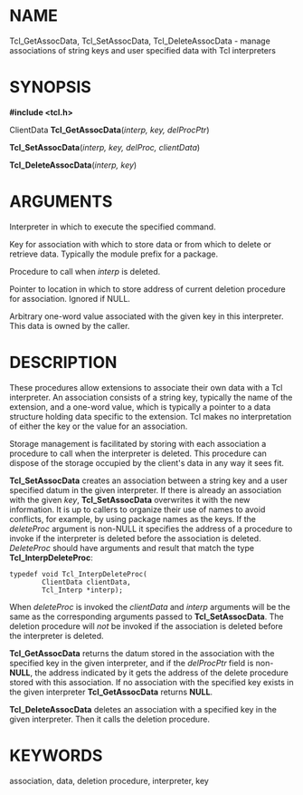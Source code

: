 # NAME

Tcl_GetAssocData, Tcl_SetAssocData, Tcl_DeleteAssocData - manage
associations of string keys and user specified data with Tcl
interpreters

# SYNOPSIS

**#include \<tcl.h\>**

ClientData **Tcl_GetAssocData**(*interp, key, delProcPtr*)

**Tcl_SetAssocData**(*interp, key, delProc, clientData*)

**Tcl_DeleteAssocData**(*interp, key*)

# ARGUMENTS

Interpreter in which to execute the specified command.

Key for association with which to store data or from which to delete or
retrieve data. Typically the module prefix for a package.

Procedure to call when *interp* is deleted.

Pointer to location in which to store address of current deletion
procedure for association. Ignored if NULL.

Arbitrary one-word value associated with the given key in this
interpreter. This data is owned by the caller.

# DESCRIPTION

These procedures allow extensions to associate their own data with a Tcl
interpreter. An association consists of a string key, typically the name
of the extension, and a one-word value, which is typically a pointer to
a data structure holding data specific to the extension. Tcl makes no
interpretation of either the key or the value for an association.

Storage management is facilitated by storing with each association a
procedure to call when the interpreter is deleted. This procedure can
dispose of the storage occupied by the client\'s data in any way it sees
fit.

**Tcl_SetAssocData** creates an association between a string key and a
user specified datum in the given interpreter. If there is already an
association with the given *key*, **Tcl_SetAssocData** overwrites it
with the new information. It is up to callers to organize their use of
names to avoid conflicts, for example, by using package names as the
keys. If the *deleteProc* argument is non-NULL it specifies the address
of a procedure to invoke if the interpreter is deleted before the
association is deleted. *DeleteProc* should have arguments and result
that match the type **Tcl_InterpDeleteProc**:

    typedef void Tcl_InterpDeleteProc(
            ClientData clientData,
            Tcl_Interp *interp);

When *deleteProc* is invoked the *clientData* and *interp* arguments
will be the same as the corresponding arguments passed to
**Tcl_SetAssocData**. The deletion procedure will *not* be invoked if
the association is deleted before the interpreter is deleted.

**Tcl_GetAssocData** returns the datum stored in the association with
the specified key in the given interpreter, and if the *delProcPtr*
field is non-**NULL**, the address indicated by it gets the address of
the delete procedure stored with this association. If no association
with the specified key exists in the given interpreter
**Tcl_GetAssocData** returns **NULL**.

**Tcl_DeleteAssocData** deletes an association with a specified key in
the given interpreter. Then it calls the deletion procedure.

# KEYWORDS

association, data, deletion procedure, interpreter, key

<!---
Copyright (c) 1995-1996 Sun Microsystems, Inc
-->

